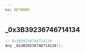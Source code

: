 ```yaml
---
ns: NETWORK
---
```

## _0x3B39236746714134

```c
// 0x3B39236746714134
Any _0x3B39236746714134();
```

